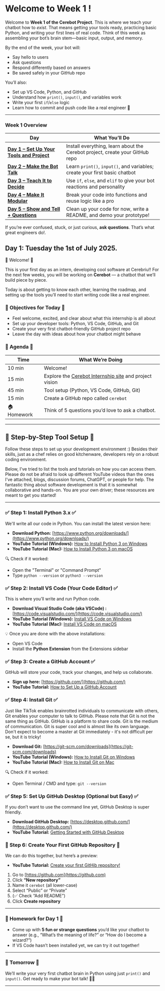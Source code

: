 # Welcome to Week 1 !

Welcome to **Week 1 of the Cerebot Project**. This is where we teach your chatbot how to *exist*. That means getting your tools ready, practicing basic Python, and writing your first lines of real code. Think of this week as assembling your bot’s brain stem—basic input, output, and memory.

By the end of the week, your bot will:

* Say hello to users
* Ask questions
* Respond differently based on answers
* Be saved safely in your GitHub repo

You’ll also:

* Set up VS Code, Python, and GitHub
* Understand how `print()`, `input()`, and variables work
* Write your first `if`/`else` logic
* Learn how to commit and push code like a real engineer 🚀

---

### Week 1 Overview

| Day                                                        | What You’ll Do                                                               |
| ---------------------------------------------------------- | ---------------------------------------------------------------------------- |
| [**Day 1 – Set Up Your Tools and Project**](./Day1.md)     | Install everything, learn about the Cerebot project, create your GitHub repo |
| [**Day 2 – Make the Bot Talk**](./Day2.md)                 | Learn `print()`, `input()`, and variables; create your first basic chatbot   |
| [**Day 3 – Teach It to Decide**](./Day3.md)                | Use `if`, `else`, and `elif` to give your bot reactions and personality      |
| [**Day 4 – Make It Modular**](./Day4.md)                   | Break your code into functions and reuse logic like a pro                    |
| [**Day 5 – Show and Tell + Questions**](./Day5.md)         | Clean up your code for now, write a README, and demo your prototype!         |


If you’re ever confused, stuck, or just curious, **ask questions**. That’s what great engineers do!.


## Day 1: Tuesday the 1st of July 2025.


🎉  Welcome! 🎉 

This is your first day as an intern, developing cool software at Cerebriu!! 
For the next few weeks, you will be working on **Cerebot** — a chatbot that we’ll build piece by piece. 

Today is about getting to know each other, learning the roadmap, and setting up the tools you’ll need to start writing code like a real engineer.

### 🎯 Objectives for Today 🎯 

* Feel welcome, excited, and clear about what this internship is all about
* Set up your developer tools: Python, VS Code, GitHub, and Git
* Create your very first chatbot-friendly GitHub project repo
* Leave the day with ideas about how your chatbot might behave

### 📅 Agenda 📅

| Time        | What We’re Doing                                                                                           |
| ----------- | ---------------------------------------------------------------------------------------------------------- |
| 10 min      | Welcome!                                                                                                   |
| 15 min      | Explore the [Cerebot Internship site](https://virajrajurkar.github.io/cerebot-project/) and project vision |
| 45 min      | Tool setup (Python, VS Code, GitHub, Git)                                                                  |
| 15 min      | Create a GitHub repo called `cerebot`                                                             |
| 🏠 Homework | Think of 5 questions you’d love to ask a chatbot.                                                           |

---

## 💼 Step-by-Step Tool Setup 💼

Follow these steps to set up your development environment :)
Besides their skills, just as a chef relies on good kitchenware, developers rely on a robust coding environment. 

Below, I've tried to list the tools and tutorials on how you can access them. 
Please do not be afraid to look up different YouTube videos than the ones I've attached, blogs, discussion forums, ChatGPT, or people for help. 
The fantastic thing about software development is that it is somewhat collaborative and hands-on. You are your own driver; these resources are meant to get you started!

---

### ✅ Step 1: Install Python 3.x ✅

We'll write all our code in Python. You can install the latest version here:

* **Download Python:** [https://www.python.org/downloads/](https://www.python.org/downloads/)
* **YouTube Tutorial (Windows):** [How to Install Python 3 on Windows](https://youtu.be/e70ykVBazAg?si=ZkbcjKkPAK_Ld4rL)
* **YouTube Tutorial (Mac):** [How to Install Python 3 on macOS](https://youtu.be/utVZYVJSTZA?si=2NM_ZX3-ccZGWD6K)

🔍 Check if it worked:

* Open the "Terminal" or "Command Prompt"
* Type `python --version` or `python3 --version`

### ✅ Step 2: Install VS Code (Your Code Editor) ✅ 

This is where you’ll write and run Python code.

* **Download Visual Studio Code (aka VSCode) :** [https://code.visualstudio.com/](https://code.visualstudio.com/)
* **YouTube Tutorial (Windows):** [Install VS Code on Windows](https://youtu.be/DoLYVXR9SSc?si=8SMSH-jV6WpM62dh)
* **YouTube Tutorial (Mac):** [Install VS Code on macOS](https://youtu.be/w0xBQHKjoGo?si=hLc3XCDUBt9_AEIT)

💡 Once you are done with the above installations:

* Open VS Code
* Install the **Python Extension** from the Extensions sidebar

### ✅ Step 3: Create a GitHub Account ✅ 

GitHub will store your code, track your changes, and help us collaborate.

* **Sign up here:** [https://github.com/](https://github.com/)
* **YouTube Tutorial:** [How to Set Up a GitHub Account](https://youtu.be/Gn3w1UvTx0A?si=w01aK_GsLQdAMrGT)


### ✅ Step 4: Install Git ✅ 

Just like TikTok enables brainrotted individuals to communicate with others, Git enables your computer to talk to GitHub. 
Please note that Git is not the same thing as GitHub. GitHub is a platform to share code. Git is the medium of communication.
Git is super cool and is almost like its own language. Don't expect to become a master at Git immediately - it's not difficult per se, but it is tricky!

* **Download Git:** [https://git-scm.com/downloads](https://git-scm.com/downloads)
* **YouTube Tutorial (Windows):** [How to Install Git on Windows](https://youtu.be/t2-l3WvWvqg?si=e6NI0b4t6VFj2DJJ)
* **YouTube Tutorial (Mac):** [How to Install Git on Mac](https://youtu.be/B4qsvQ5IqWk?si=ba9GjesNtPn21ToP)

🔍 Check if it worked:

* Open Terminal / CMD and type: `git --version`

### ✅ Step 5: Set Up GitHub Desktop (Optional but Easy) ✅

If you don’t want to use the command line yet, GitHub Desktop is super friendly.

* **Download GitHub Desktop:** [https://desktop.github.com/](https://desktop.github.com/)
* **YouTube Tutorial:** [Getting Started with GitHub Desktop](https://www.youtube.com/watch?v=YDbjNaFONv4)

### 🚀 Step 6: Create Your First GitHub Repository 🚀

We can do this together, but here’s a preview:
* **YouTube Tutorial:** [Create your first GitHib repository!](https://youtu.be/-RZ03WHqkaY?si=M_jNYqeyVAqrlyVU)

1. Go to [https://github.com](https://github.com)
2. Click **“New repository”**
3. Name it `cerebot` (all lower-case)
4. Select “Public” or “Private”
5. (✅ Check “Add README”)
6. Click **Create repository**

---

### 📘 Homework for Day 1 📘

* Come up with **5 fun or strange questions** you’d like your chatbot to answer (e.g., “What’s the meaning of life?” or “How do I become a wizard?”)
* If VS Code hasn’t been installed yet, we can try it out together!

---

### 🔁 Tomorrow 🔁

We’ll write your very first chatbot brain in Python using just `print()` and `input()`. Get ready to make your bot talk! 🤖💬

---
